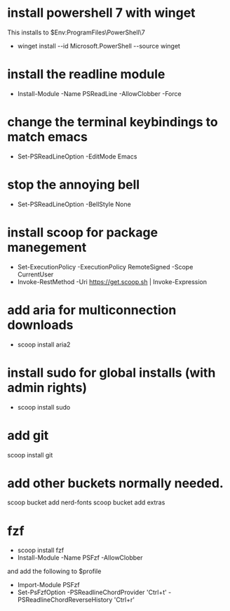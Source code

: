 # install powershell 7 with winget

This installs to $Env:ProgramFiles\PowerShell\7

- winget install --id Microsoft.PowerShell --source winget

# install the readline module

- Install-Module -Name PSReadLine -AllowClobber -Force

# change the terminal keybindings to match emacs

- Set-PSReadLineOption -EditMode Emacs

# stop the annoying bell

- Set-PSReadLineOption -BellStyle None

# install scoop for package manegement 

- Set-ExecutionPolicy -ExecutionPolicy RemoteSigned -Scope CurrentUser
- Invoke-RestMethod -Uri https://get.scoop.sh | Invoke-Expression

# add aria for multiconnection downloads

- scoop install aria2

# install sudo for global installs (with admin rights)

- scoop install sudo

# add git

scoop install git

# add other buckets normally needed.

scoop bucket add nerd-fonts
scoop bucket add extras

# fzf

- scoop install fzf
- Install-Module -Name PSFzf -AllowClobber

and add the following to $profile

- Import-Module PSFzf
- Set-PsFzfOption -PSReadlineChordProvider 'Ctrl+t' -PSReadlineChordReverseHistory 'Ctrl+r'
